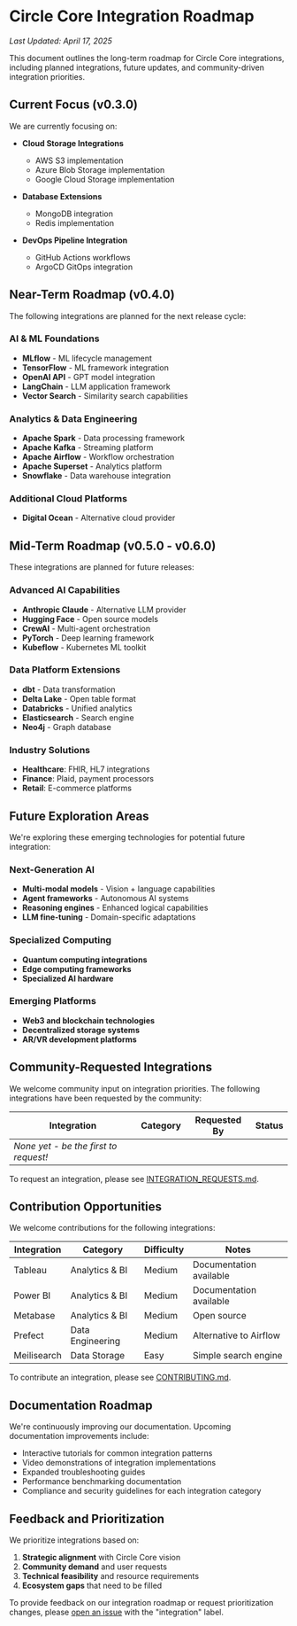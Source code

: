 # Circle Core Integration Roadmap
*Last Updated: April 17, 2025*

This document outlines the long-term roadmap for Circle Core integrations, including planned integrations, future updates, and community-driven integration priorities.

## Current Focus (v0.3.0)

We are currently focusing on:

- **Cloud Storage Integrations**
  - AWS S3 implementation
  - Azure Blob Storage implementation
  - Google Cloud Storage implementation

- **Database Extensions**
  - MongoDB integration
  - Redis implementation

- **DevOps Pipeline Integration**
  - GitHub Actions workflows
  - ArgoCD GitOps integration

## Near-Term Roadmap (v0.4.0)

The following integrations are planned for the next release cycle:

### AI & ML Foundations
- **MLflow** - ML lifecycle management
- **TensorFlow** - ML framework integration
- **OpenAI API** - GPT model integration
- **LangChain** - LLM application framework
- **Vector Search** - Similarity search capabilities

### Analytics & Data Engineering
- **Apache Spark** - Data processing framework
- **Apache Kafka** - Streaming platform
- **Apache Airflow** - Workflow orchestration
- **Apache Superset** - Analytics platform
- **Snowflake** - Data warehouse integration

### Additional Cloud Platforms
- **Digital Ocean** - Alternative cloud provider

## Mid-Term Roadmap (v0.5.0 - v0.6.0)

These integrations are planned for future releases:

### Advanced AI Capabilities
- **Anthropic Claude** - Alternative LLM provider
- **Hugging Face** - Open source models
- **CrewAI** - Multi-agent orchestration
- **PyTorch** - Deep learning framework
- **Kubeflow** - Kubernetes ML toolkit

### Data Platform Extensions
- **dbt** - Data transformation
- **Delta Lake** - Open table format
- **Databricks** - Unified analytics
- **Elasticsearch** - Search engine
- **Neo4j** - Graph database

### Industry Solutions
- **Healthcare**: FHIR, HL7 integrations
- **Finance**: Plaid, payment processors
- **Retail**: E-commerce platforms

## Future Exploration Areas

We're exploring these emerging technologies for potential future integration:

### Next-Generation AI
- **Multi-modal models** - Vision + language capabilities
- **Agent frameworks** - Autonomous AI systems
- **Reasoning engines** - Enhanced logical capabilities
- **LLM fine-tuning** - Domain-specific adaptations

### Specialized Computing
- **Quantum computing integrations**
- **Edge computing frameworks**
- **Specialized AI hardware**

### Emerging Platforms
- **Web3 and blockchain technologies**
- **Decentralized storage systems**
- **AR/VR development platforms**

## Community-Requested Integrations

We welcome community input on integration priorities. The following integrations have been requested by the community:

| Integration | Category | Requested By | Status | 
|-------------|----------|--------------|--------|
| *None yet - be the first to request!* | | | |

To request an integration, please see [INTEGRATION_REQUESTS.md](INTEGRATION_REQUESTS.md).

## Contribution Opportunities

We welcome contributions for the following integrations:

| Integration | Category | Difficulty | Notes |
|-------------|----------|------------|-------|
| Tableau | Analytics & BI | Medium | Documentation available |
| Power BI | Analytics & BI | Medium | Documentation available |
| Metabase | Analytics & BI | Medium | Open source |
| Prefect | Data Engineering | Medium | Alternative to Airflow |
| Meilisearch | Data Storage | Easy | Simple search engine |

To contribute an integration, please see [CONTRIBUTING.md](../CONTRIBUTING.md).

## Documentation Roadmap

We're continuously improving our documentation. Upcoming documentation improvements include:

- Interactive tutorials for common integration patterns
- Video demonstrations of integration implementations
- Expanded troubleshooting guides
- Performance benchmarking documentation
- Compliance and security guidelines for each integration category

## Feedback and Prioritization

We prioritize integrations based on:

1. **Strategic alignment** with Circle Core vision
2. **Community demand** and user requests
3. **Technical feasibility** and resource requirements
4. **Ecosystem gaps** that need to be filled

To provide feedback on our integration roadmap or request prioritization changes, please [open an issue](https://github.com/ol-s-cloud/circle-core/issues/new?template=integration_request.md) with the "integration" label.
